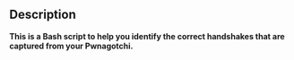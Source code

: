 ## Description

**This is a Bash script to help you identify the correct handshakes that are captured from your Pwnagotchi.**
